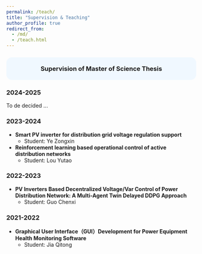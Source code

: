 ```yaml
---
permalink: /teach/
title: "Supervision & Teaching"
author_profile: true
redirect_from: 
  - /md/
  - /teach.html
---
```


<h3 style="background-color:#f0f8ff; padding:20px; border-radius:15px; text-align:center;">
Supervision of Master of Science Thesis
</h3>

### 2024-2025

To de decided ...

### 2023-2024

* **Smart PV inverter for distribution grid voltage regulation support**
  * Student: Ye Zongxin
* **Reinforcement learning based operational control of active distribution networks**
  * Student: Lou Yutao

### 2022-2023

* **PV Inverters Based Decentralized Voltage/Var Control of Power Distribution Network: A Multi-Agent Twin Delayed DDPG Approach**
  * Student: Guo Chenxi

### 2021-2022

* **Graphical User Interface（GUI）Development for Power Equipment Health Monitoring Software**
  * Student: Jia Qitong
